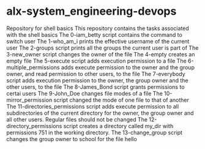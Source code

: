 # alx-system_engineering-devops
Repository for shell 
basics
This repository contains the tasks associated with the shell basics
The 0-iam_betty script contains the command to switch user
The 1-who_am_i prints the effective username of the current user
The 2-groups script prints all the groups the current user is part of
The 3-new_owner script changes the owner of the file
The 4-empty creates an empty file
The 5-execute script adds execution permission to a file
The 6-multiple_permissions adds execute permission to the owner and the group owner, and read permission to other users, to the file
The 7-everybody script adds execution permission to the owner, the group owner and the other users, to the file
The 8-James_Bond script grants permissions to certai users
The 9-John_Doe changes file modes of a file
The 10-mirror_permission script changed the mode of one file to that of another
The 11-directories_permissions script adds execute permission to all subdirectories of the current directory for the owner, the group owner and all other users. Regular files should not be changed
The 12-directory_permissions script  creates a directory called my_dir with permissions 751 in the working directory.
The 13-change_group script changes the group owner to school for the file hello
